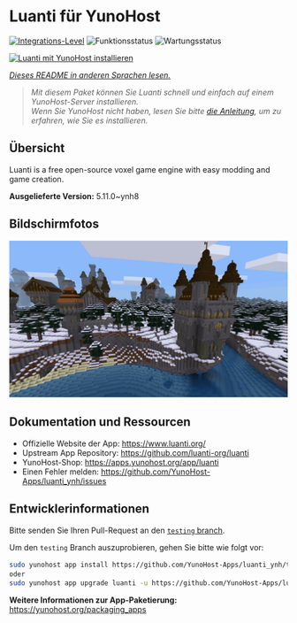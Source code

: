 <!--
N.B.: Diese README wurde automatisch von <https://github.com/YunoHost/apps/tree/master/tools/readme_generator> generiert.
Sie darf NICHT von Hand bearbeitet werden.
-->

# Luanti für YunoHost

[![Integrations-Level](https://apps.yunohost.org/badge/integration/luanti)](https://ci-apps.yunohost.org/ci/apps/luanti/)
![Funktionsstatus](https://apps.yunohost.org/badge/state/luanti)
![Wartungsstatus](https://apps.yunohost.org/badge/maintained/luanti)

[![Luanti mit YunoHost installieren](https://install-app.yunohost.org/install-with-yunohost.svg)](https://install-app.yunohost.org/?app=luanti)

*[Dieses README in anderen Sprachen lesen.](./ALL_README.md)*

> *Mit diesem Paket können Sie Luanti schnell und einfach auf einem YunoHost-Server installieren.*  
> *Wenn Sie YunoHost nicht haben, lesen Sie bitte [die Anleitung](https://yunohost.org/install), um zu erfahren, wie Sie es installieren.*

## Übersicht

Luanti is a free open-source voxel game engine with easy modding and game creation.


**Ausgelieferte Version:** 5.11.0~ynh8

## Bildschirmfotos

![Bildschirmfotos von Luanti](./doc/screenshots/screenshot.jpg)

## Dokumentation und Ressourcen

- Offizielle Website der App: <https://www.luanti.org/>
- Upstream App Repository: <https://github.com/luanti-org/luanti>
- YunoHost-Shop: <https://apps.yunohost.org/app/luanti>
- Einen Fehler melden: <https://github.com/YunoHost-Apps/luanti_ynh/issues>

## Entwicklerinformationen

Bitte senden Sie Ihren Pull-Request an den [`testing` branch](https://github.com/YunoHost-Apps/luanti_ynh/tree/testing).

Um den `testing` Branch auszuprobieren, gehen Sie bitte wie folgt vor:

```bash
sudo yunohost app install https://github.com/YunoHost-Apps/luanti_ynh/tree/testing --debug
oder
sudo yunohost app upgrade luanti -u https://github.com/YunoHost-Apps/luanti_ynh/tree/testing --debug
```

**Weitere Informationen zur App-Paketierung:** <https://yunohost.org/packaging_apps>
